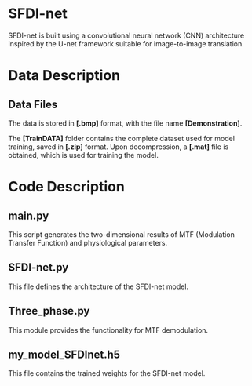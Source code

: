 # SFDI-net

SFDI-net is built using a convolutional neural network (CNN) architecture inspired by the U-net framework suitable for image-to-image translation.

# Data Description

## Data Files

The data is stored in **[.bmp]** format, with the file name **[Demonstration]**.

The **[TrainDATA]** folder contains the complete dataset used for model training, saved in **[.zip]** format. Upon decompression, a **[.mat]** file is obtained, which is used for training the model.

# Code Description

## main.py

This script generates the two-dimensional results of MTF (Modulation Transfer Function) and physiological parameters.

## SFDI-net.py

This file defines the architecture of the SFDI-net model.

## Three_phase.py

This module provides the functionality for MTF demodulation.

## my_model_SFDInet.h5

This file contains the trained weights for the SFDI-net model.
